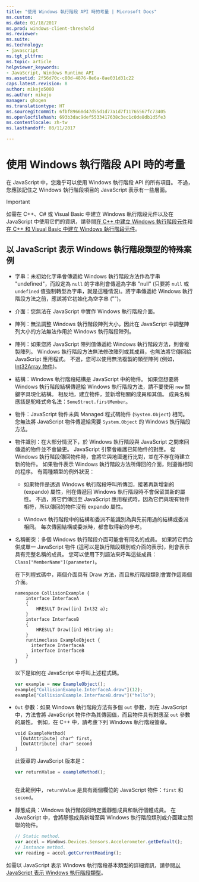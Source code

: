 ```yaml
---
title: "使用 Windows 執行階段 API 時的考量 | Microsoft Docs"
ms.custom: 
ms.date: 01/18/2017
ms.prod: windows-client-threshold
ms.reviewer: 
ms.suite: 
ms.technology:
- javascript
ms.tgt_pltfrm: 
ms.topic: article
helpviewer_keywords:
- JavaScript, Windows Runtime API
ms.assetid: 2f56d70c-c80d-4876-8e6a-8ae031d31c22
caps.latest.revision: 8
author: mikejo5000
ms.author: mikejo
manager: ghogen
ms.translationtype: HT
ms.sourcegitcommit: 6fbf89668d47d55d1d77a1d7f11765567fc73405
ms.openlocfilehash: 693b3dac9def5533417638c3ec1c0de8db1d5fe3
ms.contentlocale: zh-tw
ms.lasthandoff: 08/11/2017

---
```

# <a name="considerations-when-using-the-windows-runtime-api"></a>使用 Windows 執行階段 API 時的考量
在 JavaScript 中，您幾乎可以使用 Windows 執行階段 API 的所有項目。 不過，您應該記住之 Windows 執行階段項目的 JavaScript 表示有一些層面。  
  
> [!IMPORTANT]
>  如需在 C++、C# 或 Visual Basic 中建立 Windows 執行階段元件以及在 JavaScript 中使用它們的資訊，請參閱[在 C++ 中建立 Windows 執行階段元件](/windows/uwp/winrt-components/creating-windows-runtime-components-in-cpp)和[在 C++ 和 Visual Basic 中建立 Windows 執行階段元件](/windows/uwp/winrt-components/creating-windows-runtime-components-in-csharp-and-visual-basic)。  
  
## <a name="special-cases-in-the-javascript-representation-of-windows-runtime-types"></a>以 JavaScript 表示 Windows 執行階段類型的特殊案例  
  
-   字串：未初始化字串會傳遞給 Windows 執行階段方法作為字串 "undefined"，而設定為 `null` 的字串則會傳遞為字串 "null" (只要將 `null` 或 `undefined` 值強制轉型為字串，就是這種情況)。將字串傳遞給 Windows 執行階段方法之前，應該將它初始化為空字串 ("")。  
  
-   介面：您無法在 JavaScript 中實作 Windows 執行階段介面。  
  
-   陣列：無法調整 Windows 執行階段陣列大小，因此在 JavaScript 中調整陣列大小的方法無法作用於 Windows 執行階段陣列。  
  
-   陣列：如果您將 JavaScript 陣列值傳遞給 Windows 執行階段方法，則會複製陣列。 Windows 執行階段方法無法修改陣列或其成員，也無法將它傳回給 JavaScript 應用程式。 不過，您可以使用無法複製的類型陣列 (例如，[Int32Array 物件](../javascript/reference/int32array-object.md))。  
  
-   結構：Windows 執行階段結構是 JavaScript 中的物件。 如果您想要將 Windows 執行階段結構傳遞給 Windows 執行階段方法，請不要使用 `new` 關鍵字具現化結構。 相反地，建立物件，並新增相關的成員和其值。 成員名稱應該是駝峰式命名法：`SomeStruct.firstMember`。  
  
-   物件：JavaScript 物件未與 Managed 程式碼物件 (`System.Object`) 相同。 您無法將 JavaScript 物件傳遞給需要 `System.Object` 的 Windows 執行階段方法。  
  
-   物件識別：在大部分情況下，於 Windows 執行階段與 JavaScript 之間來回傳遞的物件並不會變更。 JavaScript 引擎會維護已知物件的對應。 從 Windows 執行階段傳回物件時，會將它與地圖進行比對，並在不存在時建立新的物件。 如果物件表示 Windows 執行階段方法所傳回的介面，則遵循相同的程序。 有兩種類型的例外狀況：  
  
    -   如果物件是透過 Windows 執行階段呼叫所傳回，接著再新增新的 (expando) 屬性，則在傳遞回 Windows 執行階段時不會保留其新的屬性。 不過，將它們傳回至 JavaScript 應用程式時，因為它們與現有物件相符，所以傳回的物件沒有 expando 屬性。  
  
    -   Windows 執行階段中的結構和委派不能識別為與先前用過的結構或委派相同。 每次傳回結構或委派時，都會取得新的參考。  
  
-   名稱衝突：多個 Windows 執行階段介面可能會有同名的成員。 如果將它們合併成單一 JavaScript 物件 (這可以是執行階段類別或介面的表示)，則會表示具有完整名稱的成員。 您可以使用下列語法來呼叫這些成員：`Class["MemberName"](parameter)`。  
  
     在下列程式碼中，兩個介面具有 Draw 方法，而且執行階段類別會實作這兩個介面。  
  
    ```cpp#  
    namespace CollisionExample {  
        interface InterfaceA  
        {  
            HRESULT Draw([in] Int32 a);  
        }  
        interface InterfaceB  
        {  
            HRESULT Draw([in] HString a);  
        }  
        runtimeclass ExampleObject {  
          interface InterfaceA  
          interface InterfaceB  
        }  
    }  
    ```  
  
     以下是如何在 JavaScript 中呼叫上述程式碼。  
  
    ```JavaScript  
    var example = new ExampleObject();  
    example["CollisionExample.InterfaceA.draw"](12);  
    example["CollisionExample.InterfaceB.draw"]("hello");  
    ```  
  
-   `Out` 參數：如果 Windows 執行階段方法有多個 `out` 參數，則在 JavaScript 中，方法會將 JavaScript 物件作為其傳回值，而且物件具有對應至 `out` 參數的屬性。 例如，在 C++ 中，請考慮下列 Windows 執行階段簽章。  
  
    ```cpp#  
    void ExampleMethod(  
      [OutAttribute] char^ first,   
      [OutAttribute] char^ second  
    )  
    ```  
  
     此簽章的 JavaScript 版本是：  
  
    ```JavaScript  
    var returnValue = exampleMethod();  
  
    ```  
  
     在此範例中，`returnValue` 是具有兩個欄位的 JavaScript 物件：`first` 和 `second`。  
  
-   靜態成員：Windows 執行階段同時定義靜態成員和執行個體成員。 在 JavaScript 中，會將靜態成員新增至與 Windows 執行階段類別或介面建立關聯的物件。  
  
    ```JavaScript  
    // Static method.   
    var accel = Windows.Devices.Sensors.Accelerometer.getDefault();   
    // Instance method.   
    var reading = accel.getCurrentReading();            
    ```  
  
 如需以 JavaScript 表示 Windows 執行階段基本類型的詳細資訊，請參閱[以 JavaScript 表示 Windows 執行階段類型](../jswinrt/javascript-representation-of-windows-runtime-types.md)。
